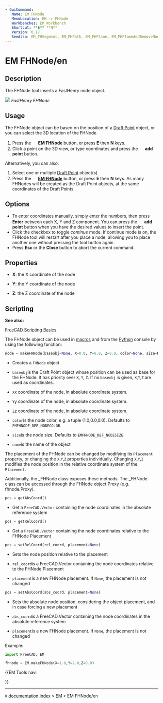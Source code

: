 ```yaml
---
- GuiCommand:
   Name: EM FHNode
   MenuLocation: EM -> FHNode
   Workbenches: EM_Workbench
   Shortcut: **E** **N**
   Version: 0.17
   SeeAlso: EM_FHSegment, EM_FHPath, EM_FHPlane, EM_FHPlaneAddRemoveNodeHole, EM_FHEquiv, EM_FHPort
---
```


# EM FHNode/en

## Description

The FHNode tool inserts a FastHenry node object.

![](images/EM_FHNode_Example.png ) 
*FastHenry FHNode*

## Usage

The FHNode object can be based on the position of a [Draft Point](Draft_Point.md) object, or you can select the 3D location of the FHNode.

1.  Press the **<img src="images/EM_FHNode.svg" width=16px> [EM FHNode](EM_FHNode.md)** button, or press **E** then **N** keys.
2.  Click a point on the 3D view, or type coordinates and press the **<img src="images/Draft_AddPoint.svg" width=16px> add point** button.

Alternatively, you can also:

1.  Select one or multiple [Draft Point](Draft_Point.md) object(s)
2.  Press the **<img src="images/EM_FHNode.svg" width=16px> [EM FHNode](EM_FHNode.md)** button, or press **E** then **N** keys. As many FHNodes will be created as the Draft Point objects, at the same coordinates of the Draft Points.

## Options

-   To enter coordinates manually, simply enter the numbers, then press **Enter** between each X, Y and Z component. You can press the **<img src="images/Draft_AddPoint.svg" width=16px> add point** button when you have the desired values to insert the point.
-   Click the checkbox to toggle *continue* mode. If continue mode is on, the FHNode tool will restart after you place a node, allowing you to place another one without pressing the tool button again.
-   Press **Esc** or the **Close** button to abort the current command.

## Properties

-    **X**: the X coordinate of the node

-    **Y**: the Y coordinate of the node

-    **Z**: the Z coordinate of the node

## Scripting


**See also:**

[FreeCAD Scripting Basics](FreeCAD_Scripting_Basics.md).

The FHNode object can be used in [macros](Macros.md) and from the [Python](Python.md) console by using the following function:


```python
node = makeFHNode(baseobj=None, X=0.0, Y=0.0, Z=0.0, color=None, size=None, name='FHNode')
```

-   Creates a `FHNode` object.

-    `baseobj`is the Draft Point object whose position can be used as base for the FHNode. It has priority over `X`, `Y`, `Z`. If no `baseobj` is given, `X`,`Y`,`Z` are used as coordinates.

-    `X`x coordinate of the node, in absolute coordinate system.

-    `Y`y coordinate of the node, in absolute coordinate system.

-    `Z`z coordinate of the node, in absolute coordinate system.

-    `color`is the node color, e.g. a tuple (1.0,0.0,0.0). Defaults to `EMFHNODE_DEF_NODECOLOR`.

-    `size`is the node size. Defaults to `EMFHNODE_DEF_NODESIZE`.

-    `name`is the name of the object

The placement of the FHNode can be changed by modifying its `Placement` property, or changing the `X`,`Y`,`Z` properties individually. Changing `X`,`Y`,`Z` modifies the node position in the relative coordinate system of the `Placement`.

Additionally, the \_FHNode class exposes these methods. The \_FHNode class can be accessed through the FHNode object Proxy (e.g. fhnode.Proxy).


```python
pos = getAbsCoord()
```

-   Get a `FreeCAD.Vector` containing the node coordinates in the absolute reference system


```python
pos = getRelCoord()
```

-   Get a `FreeCAD.Vector` containing the node coordinates relative to the FHNode Placement


```python
pos = setRelCoord(rel_coord, placement=None)
```

-   Sets the node position relative to the placement

-    `rel_coord`is a FreeCAD.Vector containing the node coordinates relative to the FHNode Placement

-    `placement`is a new FHNode placement. If `None`, the placement is not changed


```python
pos = setAbsCoord(abs_coord, placement=None)
```

-   Sets the absolute node position, considering the object placement, and in case forcing a new placement

-    `abs_coord`is a FreeCAD.Vector containing the node coordinates in the absolute reference system

-    `placement`is a new FHNode placement. If `None`, the placement is not changed

Example:


```python
import FreeCAD, EM

fhnode = EM.makeFHNode(X=1.0,Y=2.0,Z=0.0)
```





{{EM Tools navi

}}



---
⏵ [documentation index](../README.md) > [EM](Category_EM.md) > EM FHNode/en
